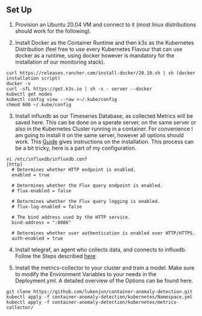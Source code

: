 ## Set Up
1. Provision an Ubuntu 20.04 VM and connect to it (most linux distributions should work for the following).

2. Install Docker as the Container Runtime and then k3s as the Kubernetes Distribution (feel free to use every Kubernetes Flavour that can use docker as a runtime, 
using docker however is mandatory for the installation of our monitoring stack).
```
curl https://releases.rancher.com/install-docker/20.10.sh | sh (docker installation script)
docker -v
curl -sfL https://get.k3s.io | sh -s - server --docker
kubectl get nodes
kubectl config view --raw >~/.kube/config
chmod 600 ~/.kube/config
```
3. Install influxdb as our Timeseries Database, as collected Metrics will be saved here. This can be done on a sperate server, on the same server or also in the Kubernetes Cluster running in a container. 
For convenience I am going to install it on the same server, however all options should work. This [Guide](https://computingforgeeks.com/install-influxdb-on-ubuntu-and-debian/) gives instructions on the installation. 
This process can be a bit tricky, here is a part of my configuration.
```
vi /etc/influxdb/influxdb.conf
[http]
  # Determines whether HTTP endpoint is enabled.
  enabled = true

  # Determines whether the Flux query endpoint is enabled.
  # flux-enabled = false

  # Determines whether the Flux query logging is enabled.
  # flux-log-enabled = false

  # The bind address used by the HTTP service.
  bind-address = ":8086"

  # Determines whether user authentication is enabled over HTTP/HTTPS.
  auth-enabled = true
```
4. Install telegraf, an agent who collects data, and connects to influxdb. Follow the Steps described [here](https://github.com/lukonjun/container-anomaly-detection/tree/main/k3s/telegraf).

5. Install the metrics-collector to your cluster and train a model. Make sure to modify the Environment Variables to your needs in the Deployment.yml. 
A detailed overview of the Options can be found here.
```
git clone https://github.com/lukonjun/container-anomaly-detection.git
kubectl apply -f container-anomaly-detection/kubernetes/Namespace.yml
kubectl apply -f container-anomaly-detection/kubernetes/metrics-collector/
```
